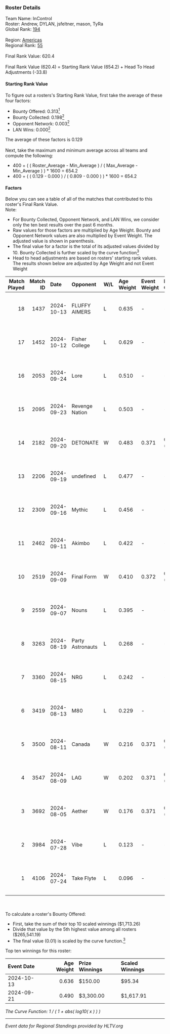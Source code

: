 ### Roster Details<br />
Team Name: InControl<br />
Roster: Andrew, DYLAN, jsfeltner, mason, TyRa<br />
Global Rank: [194](../../standings_global_2025_01_06.md)<br />
<br />
Region: [Americas]( ../../standings_americas_2025_01_06.md)<br />
Regional Rank: [55]( ../../standings_americas_2025_01_06.md)<br />
<br />
Final Rank Value:  620.4<br />
<br />
Final Rank Value (620.4) = Starting Rank Value (654.2) + Head To Head Adjustments (-33.8)<br />

#### Starting Rank Value<br />
To figure out a rosters's Starting Rank Value, first take the average of these four factors:<br />
- Bounty Offered: 0.313[<sup>1</sup>](#table2)
- Bounty Collected: 0.198[<sup>2</sup>](#table1)
- Opponent Network: 0.003[<sup>2</sup>](#table1)
- LAN Wins: 0.000[<sup>2</sup>](#table1)

The average of these factors is 0.129<br />
<br />
Next, take the maximum and minimum average across all teams and compute the following:<br />
- 400 + ( ( Roster_Average - Min_Average ) / ( Max_Average - Min_Average ) ) * 1600 = 654.2
- 400 + ( ( 0.129 - 0.000 ) / ( 0.809 - 0.000 ) ) * 1600 = 654.2


#### Factors<br />
Below you can see a table of all of the matches that contributed to this roster's Final Rank Value.<br />
Note:<br />

- For Bounty Collected, Opponent Network, and LAN Wins, we consider only the ten best results over the past 6 months.
- Raw values for those factors are multiplied by Age Weight. Bounty and Opponent Network values are also multiplied by Event Weight. The adjusted value is shown in parenthesis.
- The final value for a factor is the total of its adjusted values divided by 10. Bounty Collected is further scaled by the curve function[<sup>3</sup>](#curveFunction)
- Head to head adjustments are based on rosters' starting rank values. The results shown below are adjusted by Age Weight and not Event Weight
<span id="table1"></span><br />


| Match Played | Match ID | Date       | Opponent         | W/L | Age Weight | Event Weight | Bounty Collected | Opponent Network | LAN Wins  | H2H Adj. | Roster                                |
| -: | -: | :- | :- | :- | :- | :- | :- | :- | :- | -: | :- |
|           18 |     1437 | 2024-10-13 | FLUFFY AIMERS    | L   | 0.635      | -            | -                | -                | -         |    -3.17 | Andrew, DYLAN, jsfeltner, mason, TyRa |
|           17 |     1452 | 2024-10-12 | Fisher College   | L   | 0.629      | -            | -                | -                | -         |    -4.07 | Andrew, DYLAN, jsfeltner, mason, TyRa |
|           16 |     2053 | 2024-09-24 | Lore             | L   | 0.510      | -            | -                | -                | -         |   -10.78 | AJ2k, FIEND, jsfeltner, mason, TyRa   |
|           15 |     2095 | 2024-09-23 | Revenge Nation   | L   | 0.503      | -            | -                | -                | -         |    -6.96 | DYLAN, FIEND, jsfeltner, mason, TyRa  |
|           14 |     2182 | 2024-09-20 | DETONATE         | W   | 0.483      | 0.371        | 0.000 (0.000)    | 0.042 (0.007)    | 0 (0.000) |     4.66 | DYLAN, FIEND, jsfeltner, mason, TyRa  |
|           13 |     2206 | 2024-09-19 | undefined        | L   | 0.477      | -            | -                | -                | -         |    -6.08 | DYLAN, FIEND, jsfeltner, mason, TyRa  |
|           12 |     2309 | 2024-09-16 | Mythic           | L   | 0.456      | -            | -                | -                | -         |    -9.10 | DYLAN, FIEND, jsfeltner, mason, TyRa  |
|           11 |     2462 | 2024-09-11 | Akimbo           | L   | 0.422      | -            | -                | -                | -         |    -5.63 | DYLAN, FIEND, jsfeltner, mason, TyRa  |
|           10 |     2519 | 2024-09-09 | Final Form       | W   | 0.410      | 0.372        | 0.003 (0.000)    | 0.053 (0.008)    | 0 (0.000) |     5.92 | DYLAN, FIEND, jsfeltner, mason, TyRa  |
|            9 |     2559 | 2024-09-07 | Nouns            | L   | 0.395      | -            | -                | -                | -         |    -0.87 | Beast, jsfeltner, mason, Pugg, TyRa   |
|            8 |     3263 | 2024-08-19 | Party Astronauts | L   | 0.268      | -            | -                | -                | -         |    -1.58 | DYLAN, FIEND, jsfeltner, mason, TyRa  |
|            7 |     3360 | 2024-08-15 | NRG              | L   | 0.242      | -            | -                | -                | -         |    -0.34 | DYLAN, FIEND, jsfeltner, mason, TyRa  |
|            6 |     3419 | 2024-08-13 | M80              | L   | 0.229      | -            | -                | -                | -         |    -0.34 | DYLAN, FIEND, jsfeltner, mason, TyRa  |
|            5 |     3500 | 2024-08-11 | Canada           | W   | 0.216      | 0.371        | 0.002 (0.000)    | 0.070 (0.006)    | 0 (0.000) |     3.54 | DYLAN, FIEND, jsfeltner, mason, TyRa  |
|            4 |     3547 | 2024-08-09 | LAG              | W   | 0.202      | 0.371        | 0.004 (0.000)    | 0.101 (0.008)    | 0 (0.000) |     3.24 | DYLAN, FIEND, jsfeltner, mason, TyRa  |
|            3 |     3692 | 2024-08-05 | Aether           | W   | 0.176      | 0.371        | 0.000 (0.000)    | 0.066 (0.004)    | 0 (0.000) |     1.60 | DYLAN, FIEND, jsfeltner, mason, TyRa  |
|            2 |     3984 | 2024-07-28 | Vibe             | L   | 0.123      | -            | -                | -                | -         |    -2.77 | DYLAN, FIEND, jsfeltner, mason, TyRa  |
|            1 |     4106 | 2024-07-24 | Take Flyte       | L   | 0.096      | -            | -                | -                | -         |    -1.04 | DYLAN, FIEND, jsfeltner, mason, TyRa  |

<br />
<span id="table2"></span><br />
To calculate a roster's Bounty Offered:<br />

- First, take the sum of their top 10 scaled winnings ($1,713.26)
- Divide that value by the 5th highest value among all rosters ($265,541.19)
- The final value (0.01) is scaled by the curve function.[<sup>3</sup>](#curveFunction)

Top ten winnings for this roster:<br />

| Event Date | Age Weight | Prize Winnings | Scaled Winnings |
| :- | -: | :- | :- |
| 2024-10-13 |      0.636 | $150.00        | $95.34          |
| 2024-09-21 |      0.490 | $3,300.00      | $1,617.91       |


<span id="curveFunction"></span>_The Curve Function: 1 / ( 1 + abs( log10( x ) ) )_<br />

---
_Event data for Regional Standings provided by HLTV.org_<br />
